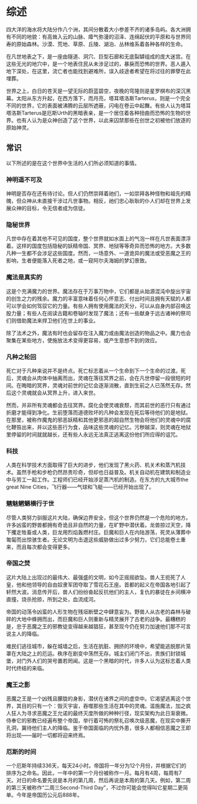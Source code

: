 # 综述

四大洋的海水将大陆分作八个洲，其间分散着大小参差不齐的诸多岛屿。各大洲拥有不同的地貌：有高耸入云的山脉、瘴气弥漫的沼泽、连绵起伏的平原和与世界同寿的原始森林。沙漠、荒地、草原、丘陵、湖泊、丛林维系着各种各样的生命。

在凡世地表之下，是一座由隧道、洞穴、巨型石廊和无底裂罅组成的庞大迷宫。在这些无光的地穴中，是一个地表住民从未涉足过的，暴戾而恐怖的世界。恶人遁入地下深处，在这里，流亡者也能找到避难所，误入歧途者希望在将过往的罪孽在此埋葬。

世界之上，白日的苍天是一望无际的蔚蓝碧空，夜晚的穹隆则是星罗棋布的深沉黑幕。太阳从东方升起，在西方落下，而月亮，塔耳塔洛斯Tarterus，则是一个完全不同的世界，它的表面被沸腾的云层所遮蔽，闪电在卷云中起舞。有些人认为塔耳塔洛斯Tarterus是厄斯Urth的黑暗表亲，是一个居住着各种扭曲而恐怖的生物的世界。也有人认为是众神创造了这个世界，以此来囚禁那些在创世之初被他们放逐的原始神灵。

## 常识

以下所述的是在这个世界中生活的人们所必须知道的事情。

### 神明遥不可及

神明是否存在还有待讨论。但人们仍然崇拜着祂们，一如崇拜各种怪物和祖先的精魄，但众神从未直接干涉过凡世事物。相反，祂们忠心耿耿的仆人们却在世界上发展众神的目标，令无信者成为信徒。

### 隐秘世界

凡世中存在着其他不可见的国度，整个世界就如水面上的气泡一样在凡世表面漂浮着。这样的国度包括隐秘的妖精帝国、冥界、地狱等等奇异而恐怖的地方。大多数凡种一生都不会涉足这些国度。然而，一场意外、一道诡异的魔法或受恶魔之王的影响，生者便能落入死者之地，或一窥阿尔夫海姆的梦幻景致。

### 魔法是真实的

这是个充满魔力的世界。魔法存在于万事万物中，它们都是从始源混沌中旋出宇宙的创生之力的残余。魔力的丰富意味着任何心怀意志、付出时间且拥有天赋的人都可以学会如何驾驭它的力量。有些人拥有使用魔法的天分，可以从自身内部召唤这股力量；有些人在阅读古籍和卷轴时发现了魔法；还有一些献身于远古诸神的祭司们则借助魔法来捍卫他们在世上的事业。

除了法术之外，魔法有时也会留存在注入魔力或由魔法创造的物品之中。魔力也会聚集在某些地方，使施放法术变得更容易，或产生意想不到的效应。

### 凡种之轮回

死亡对于凡种来说并不是终点。死亡标志着从一个生命到下一个生命的过渡。死后，灵魂会从肉体中抽离而出，灵魂在落往冥界之前，会在凡世停留一段很短的时间。在晦暗的冥界，灵魂对前世的记忆会逐渐消散，直到生前之人已荡然无存。然后这个灵魂就会从冥界上升，进入来世。

然而，并非所有灵魂都会去往冥界。腐化会使灵魂衰颓，而其前世的恶行只有通过折磨才能得到净化。生前堕落而道德败坏的凡种会发现在死后等待他们的是地狱。在那里，被称作魔鬼的邪恶妖精和其他更邪恶的超自然生物会将他们的灵魂中的腐化鞭笞出来，并以这些恶行为食，品味这些灵魂的记忆。污秽越深，则灵魂在地狱里停留的时间就就越长，还有些人永远无法真正逃离这份他们所应得的诅咒。

### 科技

人类在科学技术方面取得了巨大的进步，他们发现了黑火药、机关术和蒸汽机技术。虽然手枪和步枪仍然昂贵珍奇，但却也日益普及。机关自动机在建筑和制造业中与劳工一起工作。工程师们已经开始涉足蒸汽机的制造。在东方的九大城市the
great Nine Cities，飞行器——气球和飞艇——已经开始出现了。

### 魑魅魍魉横行于世

尽管人类努力驯服这片大陆，确保边界安全，但这个世界仍然是一个危险的地方。许多凶蛮的野兽都拥有奇诡且非自然的力量，在旷野中潜伏着。龙兽掠过天空，降下攫走牲畜或人类，巨龙用烈焰轰燃村庄。巨魔和巨人在内陆游荡，死灵从薄葬中匍匐而出惊骇生者。无论文明为击退这些威胁做出过多少努力，它们总能卷土重来，而且每次都会变得更多。

### 帝国之焚

这片大陆上出现过的最伟大、最强盛的文明，如今正摇摇欲坠。兽人王扼死了人皇，他和他领导的自由奴隶军团夺取了雪花石王座。首都的起义在帝国各地引起了轩然大波。消息传开后，兽人们纷纷奋起反抗他们的主人，复仇的暴徒在乡间横冲直撞，烧杀抢掠，所到之处，血流成河。

帝国的动荡令凶蛮的人形生物在残垣断壁之中肆意妄为。野兽人从古老的森林与破碎的大地中蜂拥而出，而巨魔和巨人则重新与精灵展开了古老的战争。最糟糕的是，忠于恶魔之王的邪教徒变得越来越猖狂，甚至现今仍在努力加速他们那不可言说主人的降临。

难民们逃往城市，躲在城墙之后，生活在肮脏、拥挤的环境中，希望能逃脱那片笼罩在大陆之上的厄运。秩序在剧变中荡然无存。城主们闭门不出，贵族们封锁城堡，对门外人们的哭号置若罔闻。这是一个黑暗的时代，许多人认为这标志着人类时代终结的来临。

### 魔王之影

恶魔之王是一个凶残且朦胧的身影，潜伏在诸界之间的虚空中。它渴望逃离这个世界，其目的只有一个：毁灭宇宙，吞噬那些生活在其中的灵魂。滥施魔法，加之疯人狂人为寻求恶魔之王允诺的最终灭度所做的种种行径，现实架构为此日渐衰微。侍奉它的邪教已经遍布整个帝国，举行着可怖的祭礼召唤次级恶魔，在现实中撕开孔洞，冀待他们主人的降临。鉴于帝国面临的内忧外患，很多人都相信恶魔之王即将出现——届时一切都将迎来终焉。

### 厄斯的时间

一个厄斯年持续336天，每天24小时。帝国将一年分为12个月份，并根据它们的排序为之命名。因此，一年中的第一个月份被称作一月。每月有4周，每周有7天。对日的命名要先说是本月的第几周，然后再说是本周的第几天。例如，第二周的第三天被称作“二周三Second-Third
Day”，不过你可能会觉得叫它星期二更简单。今年是帝国历公元后888年。
